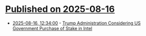 # [Published on 2025-08-16](index.md)

* [2025-08-16, 12:34:00](https://soylentnews.org/politics/article.pl?sid=25/08/15/1324240&from=rss) - [Trump Administration Considering US Government Purchase of Stake in Intel](https://soylentnews.org/politics/article.pl?sid=25/08/15/1324240&from=rss)

